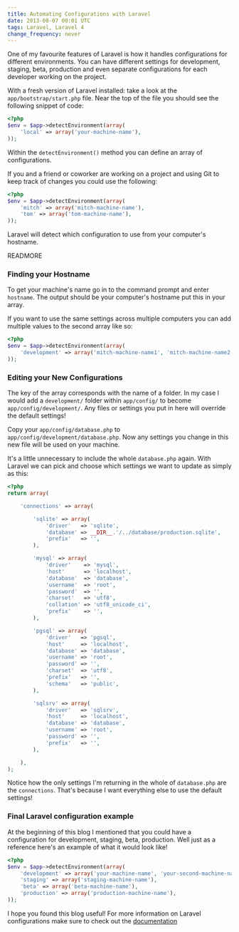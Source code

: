 ```yaml
---
title: Automating Configurations with Laravel
date: 2013-08-07 00:01 UTC
tags: Laravel, Laravel 4
change_frequency: never
---
```


One of my favourite features of Laravel is how it handles configurations for different environments.  You can have different settings for development, staging, beta, production and even separate configurations for each developer working on the project.

With a fresh version of Laravel installed: take a look at the ```app/bootstrap/start.php``` file.  Near the top of the file you should see the following snippet of code:

```php
<?php
$env = $app->detectEnvironment(array(
	'local' => array('your-machine-name'),
));
```

Within the ```detectEnvironment()``` method you can define an array of configurations.

If you and a friend or coworker are working on a project and using Git to keep track of changes you could use the following:

```php
<?php
$env = $app->detectEnvironment(array(
	'mitch' => array('mitch-machine-name'),
	'tom' => array('tom-machine-name'),
));
```

Laravel will detect which configuration to use from your computer's hostname.

READMORE

### Finding your Hostname

To get your machine's name go in to the command prompt and enter ```hostname```.  The output should be your computer's hostname put this in your array.  

If you want to use the same settings across multiple computers you can add multiple values to the second array like so:

```php
<?php
$env = $app->detectEnvironment(array(
	'development' => array('mitch-machine-name1', 'mitch-machine-name2'),
));
```

### Editing your New Configurations

The key of the array corresponds with the name of a folder.  In my case I would add a ```development/``` folder within ```app/config/``` to become ```app/config/development/```.  Any files or settings you put in here will override the default settings!

Copy your ```app/config/database.php``` to ```app/config/development/database.php```.  Now any settings you change in this new file will be used on your machine.  

It's a little unnecessary to include the whole ```database.php``` again.  With Laravel we can pick and choose which settings we want to update as simply as this:

```php
<?php
return array(

	'connections' => array(

		'sqlite' => array(
			'driver'   => 'sqlite',
			'database' => __DIR__.'/../database/production.sqlite',
			'prefix'   => '',
		),

		'mysql' => array(
			'driver'    => 'mysql',
			'host'      => 'localhost',
			'database'  => 'database',
			'username'  => 'root',
			'password'  => '',
			'charset'   => 'utf8',
			'collation' => 'utf8_unicode_ci',
			'prefix'    => '',
		),

		'pgsql' => array(
			'driver'   => 'pgsql',
			'host'     => 'localhost',
			'database' => 'database',
			'username' => 'root',
			'password' => '',
			'charset'  => 'utf8',
			'prefix'   => '',
			'schema'   => 'public',
		),

		'sqlsrv' => array(
			'driver'   => 'sqlsrv',
			'host'     => 'localhost',
			'database' => 'database',
			'username' => 'root',
			'password' => '',
			'prefix'   => '',
		),

	),
);
```

Notice how the only settings I'm returning in the whole of ```database.php``` are the ```connections```.  That's because I want everything else to use the default settings!

### Final Laravel configuration example

At the beginning of this blog I mentioned that you could have a configuration for development, staging, beta, production.  Well just as a reference here's an example of what it would look like!

```php
<?php
$env = $app->detectEnvironment(array(
    'development' => array('your-machine-name', 'your-second-machine-name'),
    'staging' => array('staging-machine-name'),
    'beta' => array('beta-machine-name'),
    'production' => array('production-machine-name'),
));
```

I hope you found this blog useful! For more information on Laravel configurations make sure to check out the [documentation](http://laravel.com/docs/configuration)
